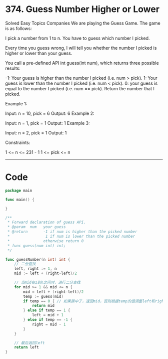 # 374. Guess Number Higher or Lower

Solved
Easy
Topics
Companies
We are playing the Guess Game. The game is as follows:

I pick a number from 1 to n. You have to guess which number I picked.

Every time you guess wrong, I will tell you whether the number I picked is higher or lower than your guess.

You call a pre-defined API int guess(int num), which returns three possible results:

-1: Your guess is higher than the number I picked (i.e. num > pick).
1: Your guess is lower than the number I picked (i.e. num < pick).
0: your guess is equal to the number I picked (i.e. num == pick).
Return the number that I picked.

Example 1:

Input: n = 10, pick = 6
Output: 6
Example 2:

Input: n = 1, pick = 1
Output: 1
Example 3:

Input: n = 2, pick = 1
Output: 1

Constraints:

1 <= n <= 231 - 1
1 <= pick <= n

---

# Code

```go
package main

func main() {

}

/**
 * Forward declaration of guess API.
 * @param  num   your guess
 * @return 	     -1 if num is higher than the picked number
 *			      1 if num is lower than the picked number
 *               otherwise return 0
 * func guess(num int) int;
 */

func guessNumber(n int) int {
    // 二分查找
	left, right := 1, n
	mid := left + (right-left)/2

    // 当mid在1到n之间时，进行二分查找
	for mid >= 1 && mid <= n {
		mid = left + (right-left)/2
		temp := guess(mid)
		if temp == 0 { // 如果猜中了，返回mid，否则根据temp的值调整left和right
			return mid
		} else if temp == 1 {
			left = mid + 1
		} else if temp == -1 {
			right = mid - 1
		}
	}

    // 最后返回left
	return left
}
```
